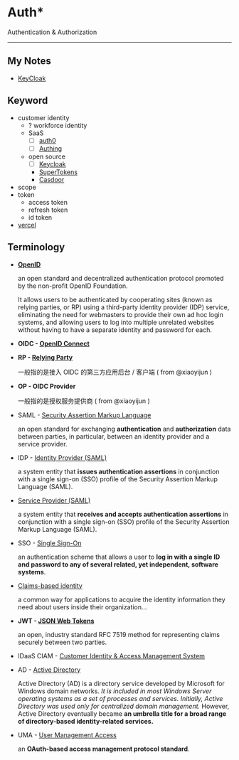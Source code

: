 # Auth*

Authentication & Authorization

---

## My Notes

- [KeyCloak](keycloak.md)

## Keyword

- customer identity
    - ? workforce identity
    - SaaS
        - [ ] [auth0](https://auth0.com/)
        - [ ] [Authing](https://www.authing.cn/)
    - open source
        - [ ] [Keycloak](https://www.keycloak.org/)
        - [SuperTokens](https://supertokens.io/)
        - [Casdoor](https://casdoor.org/)
- scope
- token
    - access token
    - refresh token
    - id token
- [vercel](https://vercel.com)

## Terminology

-   **[OpenID](https://en.wikipedia.org/wiki/OpenID#OpenID_Foundation)**

    an open standard and decentralized authentication protocol promoted by the non-profit OpenID Foundation.

    It allows users to be authenticated by cooperating sites (known as relying parties, or RP) using a third-party identity provider (IDP) service, eliminating the need for webmasters to provide their own ad hoc login systems, and allowing users to log into multiple unrelated websites without having to have a separate identity and password for each.

-   **OIDC - [OpenID Connect](https://openid.net/connect)**

-   **RP - [Relying Party](https://en.wikipedia.org/wiki/Relying_party)**

    一般指的是接入 OIDC 的第三方应用后台 / 客户端 ( from @xiaoyijun )

-   **OP - OIDC Provider**

    一般指的是授权服务提供商 ( from @xiaoyijun )

-   SAML - [Security Assertion Markup Language](https://en.wikipedia.org/wiki/Security_Assertion_Markup_Language)

    an open standard for exchanging **authentication** and **authorization** data between parties, in particular, between an identity provider and a service provider.

-   IDP - [Identity Provider (SAML)](https://en.wikipedia.org/wiki/Identity_provider_(SAML))

    a system entity that **issues authentication assertions** in conjunction with a single sign-on (SSO) profile of the Security Assertion Markup Language (SAML).

-   [Service Provider (SAML)](https://en.wikipedia.org/wiki/Service_provider_(SAML))

    a system entity that **receives and accepts authentication assertions** in conjunction with a single sign-on (SSO) profile of the Security Assertion Markup Language (SAML).

-   SSO - [Single Sign-On](https://en.wikipedia.org/wiki/Single_sign-on)

    an authentication scheme that allows a user to **log in with a single ID and password to any of several related, yet independent, software systems**.

-   [Claims-based identity](https://en.wikipedia.org/wiki/Claims-based_identity)

    a common way for applications to acquire the identity information they need about users inside their organization…

-   **JWT - [JSON Web Tokens](https://jwt.io/)**

    an open, industry standard RFC 7519 method for representing claims securely between two parties.

-   IDaaS CIAM - [Customer Identity & Access Management System](https://help.aliyun.com/document_detail/187178.html)

-   AD - [Active Directory](https://en.wikipedia.org/wiki/Active_Directory)

    Active Directory (AD) is a directory service developed by Microsoft for Windows domain networks.
    _It is included in most Windows Server operating systems as a set of processes and services._
    _Initially, Active Directory was used only for centralized domain management._
    However, Active Directory eventually became **an umbrella title for a broad range of directory-based identity-related services.**

-   UMA - [User Management Access](https://en.wikipedia.org/wiki/User-Managed_Access)

    an **OAuth-based access management protocol standard**.
